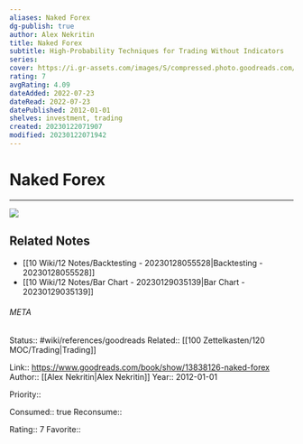 ```yaml
---
aliases: Naked Forex
dg-publish: true
author: Alex Nekritin
title: Naked Forex
subtitle: High-Probability Techniques for Trading Without Indicators
series: 
cover: https://i.gr-assets.com/images/S/compressed.photo.goodreads.com/books/1348091955l/13838126.jpg
rating: 7
avgRating: 4.09
dateAdded: 2022-07-23
dateRead: 2022-07-23
datePublished: 2012-01-01
shelves: investment, trading
created: 20230122071907
modified: 20230122071942
---
```

# Naked Forex
---
![](https://i.gr-assets.com/images/S/compressed.photo.goodreads.com/books/1348091955l/13838126.jpg)

## Related Notes
- [[10 Wiki/12 Notes/Backtesting - 20230128055528\|Backtesting - 20230128055528]]
- [[10 Wiki/12 Notes/Bar Chart - 20230129035139\|Bar Chart - 20230129035139]]




###### META
Status:: #wiki/references/goodreads
Related:: [[100 Zettelkasten/120 MOC/Trading\|Trading]]

Link:: https://www.goodreads.com/book/show/13838126-naked-forex
Author:: [[Alex Nekritin\|Alex Nekritin]]
Year:: 2012-01-01

Priority:: 

Consumed:: true
Reconsume:: 

Rating:: 7
Favorite:: 
